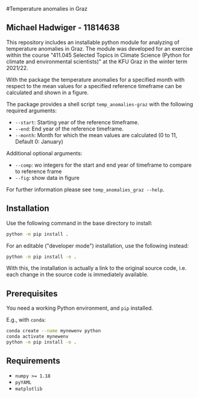 #Temperature anomalies in Graz

## Michael Hadwiger - 11814638

This repository includes an installable python module for analyzing of temperature anomalies in Graz. The module was 
developed for an exercise within the course "411.045 Selected Topics in Climate Science 
(Python for climate and environmental scientists)" at the KFU Graz in the winter term 2021/22.

With the package the temperature anomalies for a specified month with respect to the mean values for a 
specified reference timeframe can be calculated and shown in a figure. 

The package provides a shell script `temp_anomalies-graz` with the following required arguments:
- `--start`: Starting year of the reference timeframe.
- `--end`: End year of the reference timeframe.
- `--month`: Month for which the mean values are calculated (0 to 11, Default 0: January)

Additional optional arguments:
- `--comp`: wo integers for the start and end year of timeframe to compare to reference frame
- `--fig`: show data in figure

For further information please see `temp_anomalies_graz --help`.

## Installation

Use the following command in the base directory to install:

```bash
python -m pip install .
```

For an editable ("developer mode") installation, use the following
instead:

```bash
python -m pip install -e .
```

With this, the installation is actually a link to the original source code,
i.e. each change in the source code is immediately available.

## Prerequisites

You need a working Python environment, and `pip` installed.

E.g., with `conda`:

```bash
conda create --name mynewenv python
conda activate mynewenv
python -m pip install -e .
```

## Requirements

- `numpy >= 1.18`
- `pyYAML`
- `matplotlib`